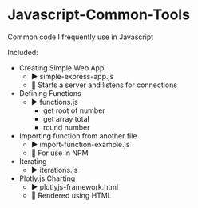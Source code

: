 # Javascript-Common-Tools
Common code I frequently use in Javascript

Included:
  - Creating Simple Web App
    - ▶️ simple-express-app.js
    - 💭 Starts a server and listens for connections 
  - Defining Functions
    - ▶️ functions.js
      - get root of number
      - get array total
      - round number  
  - Importing function from another file
    - ▶️ import-function-example.js
    - 💭 For use in NPM 
  - Iterating
    - ▶️ iterations.js
  - Plotly.js Charting
    - ▶️ plotlyjs-framework.html
    - 💭 Rendered using HTML
